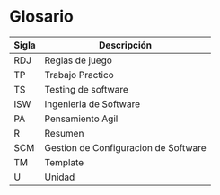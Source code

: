 # Glosario

| Sigla | Descripción |
| --- | --- |
| RDJ | Reglas de juego |
| TP | Trabajo Practico |
| TS | Testing de software|
| ISW | Ingenieria de Software |
| PA | Pensamiento Agil |
| R | Resumen |
| SCM | Gestion de Configuracion de Software |
| TM | Template |
| U | Unidad |

